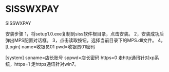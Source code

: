 # SISSWXPAY
SISSWXPAY

安装步骤
1，将setup1.0.exe复制到siss软件根目录，点击安装。
2，安装成功后弹出MPS配置对话框。
3，点击读取按钮，选择当前目录下的MPS.dll文件。
4，
[Login]
name=收银员01
pwd=收银员01密码

[system]
spname=店长账号
sppwd=店长密码
https=0 走http通讯针对xp系统，https=1 走https通讯针对win7。  

